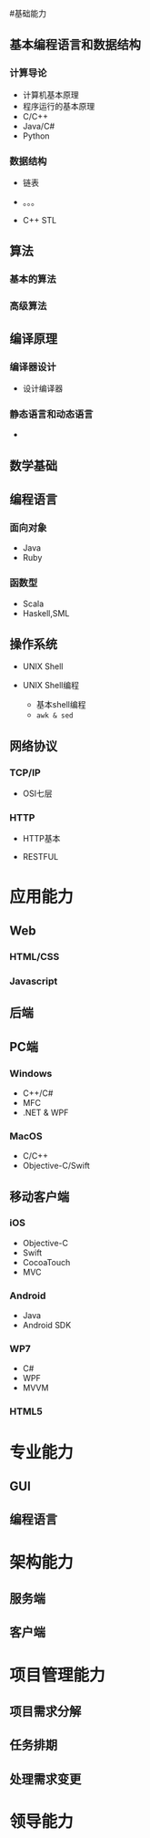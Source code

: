 #基础能力

## 基本编程语言和数据结构

### 计算导论

- 计算机基本原理
- 程序运行的基本原理
- C/C++
- Java/C#
- Python

### 数据结构

- 链表
- 。。。

- C++ STL

## 算法

### 基本的算法

### 高级算法

## 编译原理

### 编译器设计

- 设计编译器

### 静态语言和动态语言

- 

## 数学基础

## 编程语言

### 面向对象

- Java
- Ruby

### 函数型

- Scala
- Haskell,SML

## 操作系统

- UNIX Shell

- UNIX Shell编程

	- 基本shell编程
	- `awk & sed`

## 网络协议

### TCP/IP

- OSI七层

### HTTP

- HTTP基本

- RESTFUL

# 应用能力

## Web

### HTML/CSS

### Javascript



## 后端

## PC端

### Windows

- C++/C#
- MFC
- .NET & WPF

### MacOS

- C/C++
- Objective-C/Swift 


## 移动客户端

### iOS
	
- Objective-C
- Swift
- CocoaTouch
- MVC

### Android

- Java
- Android SDK

### WP7

- C#
- WPF
- MVVM

### HTML5


# 专业能力

## GUI


## 编程语言

# 架构能力

## 服务端

## 客户端

# 项目管理能力

## 项目需求分解

## 任务排期

## 处理需求变更


# 领导能力
